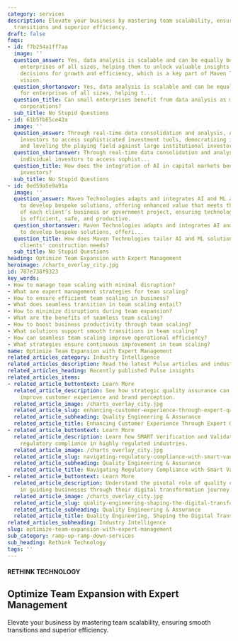 ```yaml
---
category: services
description: Elevate your business by mastering team scalability, ensuring smooth
  transitions and superior efficiency.
draft: false
faqs:
- id: f7b254a1ff7aa
  image: ''
  question_answer: Yes, data analysis is scalable and can be equally beneficial for
    enterprises of all sizes, helping them to unlock valuable insights and strategic
    decisions for growth and efficiency, which is a key part of Maven Technologies'
    vision.
  question_shortanswer: Yes, data analysis is scalable and can be equally beneficial
    for enterprises of all sizes, helping t...
  question_title: Can small enterprises benefit from data analysis as much as larger
    corporations?
  sub_title: No Stupid Questions
- id: 61b5fb65ce42a
  image: ''
  question_answer: Through real-time data consolidation and analysis, AI enables individual
    investors to access sophisticated investment tools, democratizing information
    and leveling the playing field against large institutional investors.
  question_shortanswer: Through real-time data consolidation and analysis, AI enables
    individual investors to access sophist...
  question_title: How does the integration of AI in capital markets benefit individual
    investors?
  sub_title: No Stupid Questions
- id: 0ed59a5e9a91a
  image: ''
  question_answer: Maven Technologies adapts and integrates AI and ML advancements
    to develop bespoke solutions, offering enhanced value that meets the unique requirements
    of each client’s business or government project, ensuring technology adoption
    is efficient, safe, and productive.
  question_shortanswer: Maven Technologies adapts and integrates AI and ML advancements
    to develop bespoke solutions, offeri...
  question_title: How does Maven Technologies tailor AI and ML solutions to meet its
    clients' construction needs?
  sub_title: No Stupid Questions
heading: Optimize Team Expansion with Expert Management
heroimage: /charts_overlay_city.jpg
id: 787e738f9323
key_words:
- How to manage team scaling with minimal disruption?
- What are expert management strategies for team scaling?
- How to ensure efficient team scaling in business?
- What does seamless transition in team scaling entail?
- How to minimize disruptions during team expansion?
- What are the benefits of seamless team scaling?
- How to boost business productivity through team scaling?
- What solutions support smooth transitions in team scaling?
- How can seamless team scaling improve operational efficiency?
- What strategies ensure continuous improvement in team scaling?
name: Optimize Team Expansion with Expert Management
related_articles_category: Industry Intelligence
related_articles_description: Read the latest Pulse articles and industry insights.
related_articles_heading: Recently published Pulse insights
related_articles_items:
- related_article_buttontext: Learn More
  related_article_description: See how strategic quality assurance can significantly
    improve customer experience and brand perception.
  related_article_image: /charts_overlay_city.jpg
  related_article_slug: enhancing-customer-experience-through-expert-qa
  related_article_subheading: Quality Engineering & Assurance
  related_article_title: Enhancing Customer Experience Through Expert QA
- related_article_buttontext: Learn More
  related_article_description: Learn how SMART Verification and Validation streamline
    regulatory compliance in highly regulated industries.
  related_article_image: /charts_overlay_city.jpg
  related_article_slug: navigating-regulatory-compliance-with-smart-vandv
  related_article_subheading: Quality Engineering & Assurance
  related_article_title: Navigating Regulatory Compliance with Smart VandV
- related_article_buttontext: Learn More
  related_article_description: Understand the pivotal role of quality engineering
    in guiding businesses through their digital transformation journey.
  related_article_image: /charts_overlay_city.jpg
  related_article_slug: quality-engineering-shaping-the-digital-transformation
  related_article_subheading: Quality Engineering & Assurance
  related_article_title: Quality Engineering, Shaping the Digital Transformation
related_articles_subheading: Industry Intelligence
slug: optimize-team-expansion-with-expert-management
sub_category: ramp-up-ramp-down-services
sub_heading: Rethink Technology
tags: ''
---
```


#### RETHINK TECHNOLOGY
## Optimize Team Expansion with Expert Management
Elevate your business by mastering team scalability, ensuring smooth transitions and superior efficiency.